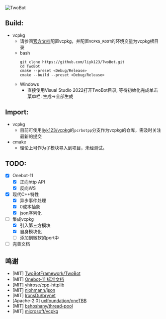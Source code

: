 ![TwoBot](https://socialify.git.ci/liyk123/TwoBot/image?description=1&issues=1&language=1&name=1&owner=1&stargazers=1&theme=Auto)

## Build:
* vcpkg
  - 请参阅[官方文档](https://github.com/microsoft/vcpkg)配置vcpkg，并配置`VCPKG_ROOT`的环境变量为vcpkg根目录
  + bash
    ```shell
    git clone https://github.com/liyk123/TwoBot.git
    cd TwoBot
    cmake --preset <Debug/Release>
    cmake --build --preset <Debug/Release>
    ```
  + Windows
    - 直接使用Visual Studio 2022打开TwoBot目录, 等待初始化完成单击菜单栏: 生成->全部生成

## Import:
* vcpkg
  - 目前可使用[liyk123/vcpkg](https://github.com/liyk123/vcpkg)的`pcrbotpp`分支作为vcpkg的仓库，需及时关注最新的提交
* cmake
  - 理论上可作为子模块导入到项目，未经测试。

## TODO:
+ [x] Onebot-11
    - [x] 正向http API
    - [x] 反向WS
+ [x] 现代C++特性
    - [x] 异步事件处理
    - [x] 0成本抽象
    - [x] json序列化
+ [ ] 集成vcpkg
    - [x] 引入第三方模块
    - [x] 自身模块化
    - [ ] 添加到微软的port中
+ [ ] 完善文档

## 鸣谢
- [MIT] [TwoBotFramework/TwoBot](https://github.com/TwoBotFramework/TwoBot)
- [MIT] [Onebot-11 标准文档](https://github.com/botuniverse/onebot-11)
- [MIT] [yhirose/cpp-httplib](https://github.com/yhirose/cpp-httplib/)
- [MIT] [nlohmann/json](https://github.com/nlohmann/json)
- [MIT] [IronsDu/brynet](https://github.com/IronsDu/brynet)
- [Apache-2.0] [uxlfoundation/oneTBB](https://github.com/uxlfoundation/oneTBB)
- [MIT] [bshoshany/thread-pool](https://github.com/bshoshany/thread-pool)
- [MIT] [microsoft/vcpkg](https://github.com/microsoft/vcpkg)
